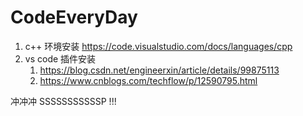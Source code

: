 # CodeEveryDay
1. c++ 环境安装  https://code.visualstudio.com/docs/languages/cpp
2. vs code 插件安装
   1. https://blog.csdn.net/engineerxin/article/details/99875113
   2. https://www.cnblogs.com/techflow/p/12590795.html

冲冲冲 SSSSSSSSSSSP !!!